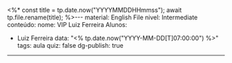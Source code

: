 <%*
const title = tp.date.now("YYYYMMDDHHmmss");
await tp.file.rename(title);
%>---
material: English File
nivel: Intermediate
conteúdo: 
nome: VIP Luiz Ferreira
Alunos:
  - Luiz Ferreira
data: "<% tp.date.now("YYYY-MM-DD[T]07:00:00") %>"
tags: aula
quiz: false
dg-publish: true
---
